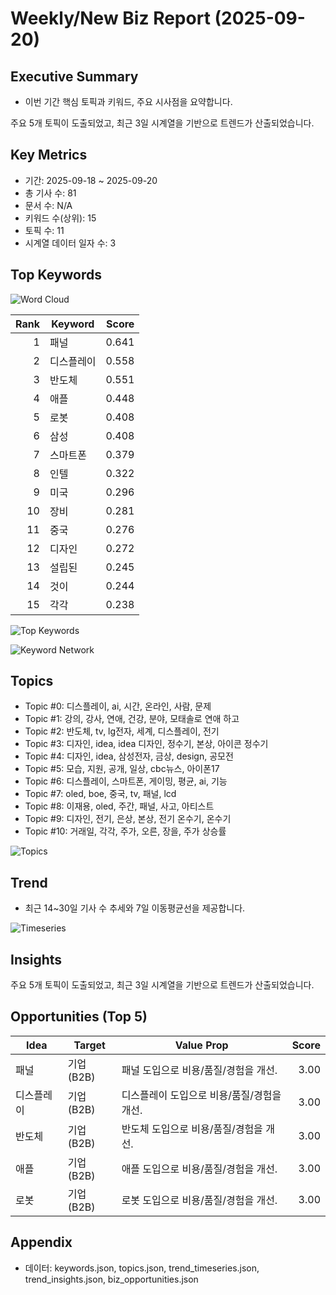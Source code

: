 # Weekly/New Biz Report (2025-09-20)

## Executive Summary

- 이번 기간 핵심 토픽과 키워드, 주요 시사점을 요약합니다.

주요 5개 토픽이 도출되었고, 최근 3일 시계열을 기반으로 트렌드가 산출되었습니다.

## Key Metrics

- 기간: 2025-09-18 ~ 2025-09-20
- 총 기사 수: 81
- 문서 수: N/A
- 키워드 수(상위): 15
- 토픽 수: 11
- 시계열 데이터 일자 수: 3

## Top Keywords

![Word Cloud](fig/wordcloud.png)

| Rank | Keyword | Score |
|---:|---|---:|
| 1 | 패널 | 0.641 |
| 2 | 디스플레이 | 0.558 |
| 3 | 반도체 | 0.551 |
| 4 | 애플 | 0.448 |
| 5 | 로봇 | 0.408 |
| 6 | 삼성 | 0.408 |
| 7 | 스마트폰 | 0.379 |
| 8 | 인텔 | 0.322 |
| 9 | 미국 | 0.296 |
| 10 | 장비 | 0.281 |
| 11 | 중국 | 0.276 |
| 12 | 디자인 | 0.272 |
| 13 | 설립된 | 0.245 |
| 14 | 것이 | 0.244 |
| 15 | 각각 | 0.238 |

![Top Keywords](fig/top_keywords.png)

![Keyword Network](fig/keyword_network.png)

## Topics

- Topic #0: 디스플레이, ai, 시간, 온라인, 사람, 문제
- Topic #1: 강의, 강사, 연애, 건강, 분야, 모태솔로 연애 하고
- Topic #2: 반도체, tv, lg전자, 세계, 디스플레이, 전기
- Topic #3: 디자인, idea, idea 디자인, 정수기, 본상, 아이콘 정수기
- Topic #4: 디자인, idea, 삼성전자, 금상, design, 공모전
- Topic #5: 모습, 지원, 공개, 일상, cbc뉴스, 아이폰17
- Topic #6: 디스플레이, 스마트폰, 게이밍, 평균, ai, 기능
- Topic #7: oled, boe, 중국, tv, 패널, lcd
- Topic #8: 이재용, oled, 주간, 패널, 사고, 아티스트
- Topic #9: 디자인, 전기, 은상, 본상, 전기 온수기, 온수기
- Topic #10: 거래일, 각각, 주가, 오른, 장을, 주가 상승률

![Topics](fig/topics.png)

## Trend

- 최근 14~30일 기사 수 추세와 7일 이동평균선을 제공합니다.

![Timeseries](fig/timeseries.png)

## Insights

주요 5개 토픽이 도출되었고, 최근 3일 시계열을 기반으로 트렌드가 산출되었습니다.

## Opportunities (Top 5)

| Idea | Target | Value Prop | Score |
|---|---|---|---:|
| 패널 | 기업(B2B) | 패널 도입으로 비용/품질/경험을 개선. | 3.00 |
| 디스플레이 | 기업(B2B) | 디스플레이 도입으로 비용/품질/경험을 개선. | 3.00 |
| 반도체 | 기업(B2B) | 반도체 도입으로 비용/품질/경험을 개선. | 3.00 |
| 애플 | 기업(B2B) | 애플 도입으로 비용/품질/경험을 개선. | 3.00 |
| 로봇 | 기업(B2B) | 로봇 도입으로 비용/품질/경험을 개선. | 3.00 |

## Appendix

- 데이터: keywords.json, topics.json, trend_timeseries.json, trend_insights.json, biz_opportunities.json